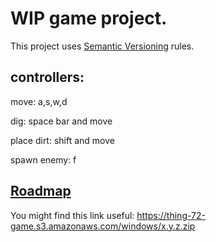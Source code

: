 # WIP game project.

This project uses [Semantic Versioning](https://semver.org/) rules.

## controllers:

move: a,s,w,d

dig: space bar and move

place dirt: shift and move

spawn enemy: f

## [Roadmap](roadmap.md)

You might find this link useful: https://thing-72-game.s3.amazonaws.com/windows/x.y.z.zip